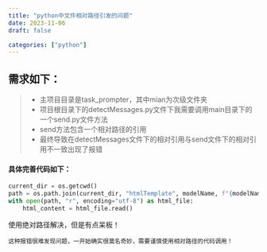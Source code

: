```yaml
---
title: "python中文件相对路径引发的问题"
date: 2023-11-06
draft: false

categories: ["python"]
---
```


## 需求如下：

>- 主项目目录是task_prompter，其中mian为次级文件夹
>- 项目根目录下的detectMessages.py文件下我需要调用main目录下的一个send.py文件方法
>- send方法包含一个相对路径的引用
>- 最终导致在detectMessages文件下的相对引用与send文件下的相对引用不一致出现了报错

#### 具体完善代码如下：

```python
current_dir = os.getcwd()
path = os.path.join(current_dir, "htmlTemplate", modelName, f"{modelName}.html")
with open(path, "r", encoding="utf-8") as html_file:
	html_content = html_file.read()
```

使用绝对路径解决，但是有点呆板！

`这种报错很难发现问题，一开始确实很莫名奇妙，需要谨慎使用相对路径的代码调用！`
